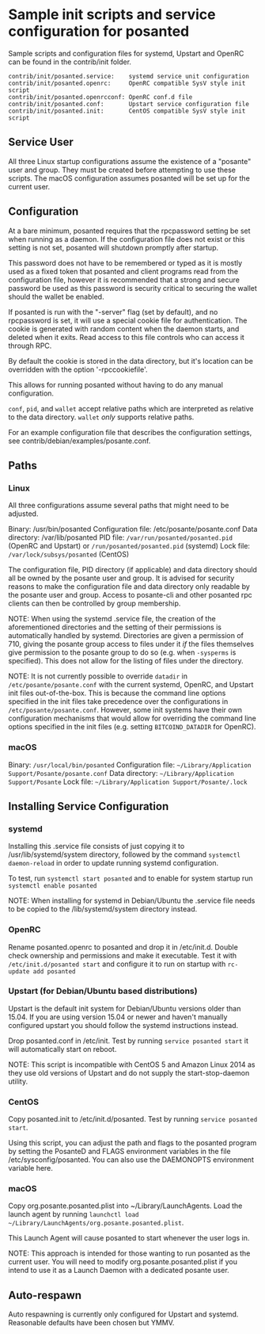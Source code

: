 Sample init scripts and service configuration for posanted
==========================================================

Sample scripts and configuration files for systemd, Upstart and OpenRC
can be found in the contrib/init folder.

    contrib/init/posanted.service:    systemd service unit configuration
    contrib/init/posanted.openrc:     OpenRC compatible SysV style init script
    contrib/init/posanted.openrcconf: OpenRC conf.d file
    contrib/init/posanted.conf:       Upstart service configuration file
    contrib/init/posanted.init:       CentOS compatible SysV style init script

Service User
---------------------------------

All three Linux startup configurations assume the existence of a "posante" user
and group.  They must be created before attempting to use these scripts.
The macOS configuration assumes posanted will be set up for the current user.

Configuration
---------------------------------

At a bare minimum, posanted requires that the rpcpassword setting be set
when running as a daemon.  If the configuration file does not exist or this
setting is not set, posanted will shutdown promptly after startup.

This password does not have to be remembered or typed as it is mostly used
as a fixed token that posanted and client programs read from the configuration
file, however it is recommended that a strong and secure password be used
as this password is security critical to securing the wallet should the
wallet be enabled.

If posanted is run with the "-server" flag (set by default), and no rpcpassword is set,
it will use a special cookie file for authentication. The cookie is generated with random
content when the daemon starts, and deleted when it exits. Read access to this file
controls who can access it through RPC.

By default the cookie is stored in the data directory, but it's location can be overridden
with the option '-rpccookiefile'.

This allows for running posanted without having to do any manual configuration.

`conf`, `pid`, and `wallet` accept relative paths which are interpreted as
relative to the data directory. `wallet` *only* supports relative paths.

For an example configuration file that describes the configuration settings,
see contrib/debian/examples/posante.conf.

Paths
---------------------------------

### Linux

All three configurations assume several paths that might need to be adjusted.

Binary:              /usr/bin/posanted
Configuration file:  /etc/posante/posante.conf
Data directory:      /var/lib/posanted
PID file:            `/var/run/posanted/posanted.pid` (OpenRC and Upstart) or `/run/posanted/posanted.pid` (systemd)
Lock file:           `/var/lock/subsys/posanted` (CentOS)

The configuration file, PID directory (if applicable) and data directory
should all be owned by the posante user and group.  It is advised for security
reasons to make the configuration file and data directory only readable by the
posante user and group.  Access to posante-cli and other posanted rpc clients
can then be controlled by group membership.

NOTE: When using the systemd .service file, the creation of the aforementioned
directories and the setting of their permissions is automatically handled by
systemd. Directories are given a permission of 710, giving the posante group
access to files under it _if_ the files themselves give permission to the
posante group to do so (e.g. when `-sysperms` is specified). This does not allow
for the listing of files under the directory.

NOTE: It is not currently possible to override `datadir` in
`/etc/posante/posante.conf` with the current systemd, OpenRC, and Upstart init
files out-of-the-box. This is because the command line options specified in the
init files take precedence over the configurations in
`/etc/posante/posante.conf`. However, some init systems have their own
configuration mechanisms that would allow for overriding the command line
options specified in the init files (e.g. setting `BITCOIND_DATADIR` for
OpenRC).

### macOS

Binary:              `/usr/local/bin/posanted`
Configuration file:  `~/Library/Application Support/Posante/posante.conf`
Data directory:      `~/Library/Application Support/Posante`
Lock file:           `~/Library/Application Support/Posante/.lock`

Installing Service Configuration
-----------------------------------

### systemd

Installing this .service file consists of just copying it to
/usr/lib/systemd/system directory, followed by the command
`systemctl daemon-reload` in order to update running systemd configuration.

To test, run `systemctl start posanted` and to enable for system startup run
`systemctl enable posanted`

NOTE: When installing for systemd in Debian/Ubuntu the .service file needs to be copied to the /lib/systemd/system directory instead.

### OpenRC

Rename posanted.openrc to posanted and drop it in /etc/init.d.  Double
check ownership and permissions and make it executable.  Test it with
`/etc/init.d/posanted start` and configure it to run on startup with
`rc-update add posanted`

### Upstart (for Debian/Ubuntu based distributions)

Upstart is the default init system for Debian/Ubuntu versions older than 15.04. If you are using version 15.04 or newer and haven't manually configured upstart you should follow the systemd instructions instead.

Drop posanted.conf in /etc/init.  Test by running `service posanted start`
it will automatically start on reboot.

NOTE: This script is incompatible with CentOS 5 and Amazon Linux 2014 as they
use old versions of Upstart and do not supply the start-stop-daemon utility.

### CentOS

Copy posanted.init to /etc/init.d/posanted. Test by running `service posanted start`.

Using this script, you can adjust the path and flags to the posanted program by
setting the PosanteD and FLAGS environment variables in the file
/etc/sysconfig/posanted. You can also use the DAEMONOPTS environment variable here.

### macOS

Copy org.posante.posanted.plist into ~/Library/LaunchAgents. Load the launch agent by
running `launchctl load ~/Library/LaunchAgents/org.posante.posanted.plist`.

This Launch Agent will cause posanted to start whenever the user logs in.

NOTE: This approach is intended for those wanting to run posanted as the current user.
You will need to modify org.posante.posanted.plist if you intend to use it as a
Launch Daemon with a dedicated posante user.

Auto-respawn
-----------------------------------

Auto respawning is currently only configured for Upstart and systemd.
Reasonable defaults have been chosen but YMMV.
